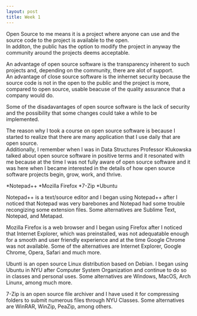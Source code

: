 ```yaml
---
layout: post
title: Week 1
---
```



Open Source to me means it is a project where anyone can use and the source code to the project is available to the open.  
In additon, the public has the option to modify the project in anyway the community around the projects deems acceptable.  

An advantage of open source software is the transparency inherent to such projects and, depending on the community, there are alot of support.  
An advantage of close source software is the inhernet security because the source code is not in the open to the public and the project is more, compared to open source, usable beacuse of the quality assurance that a company would do.  

Some of the disadavantages of open source software is the lack of security and the possibility that some changes could take a while to be implemented.  

The reason why I took a course on open source software is because I started to realize that there are many application that I use daily that are open source.  
Additionally, I remember when I was in Data Structures Professor Klukowska talked about open source software in positive terms and it resonated with me because at the time I was not fully aware of open source software and it was here when I became interested in the details of how open source software projects begin, grow, work, and thrive.  

*Notepad++
*Mozilla Firefox
*7-Zip
*Ubuntu

Notepad++ is a text/source editor and I began using Notepad++ after I noticed that Notepad was very barebones and Notepad had some
trouble recongizing some extension files. Some alternatives are Sublime Text, Notepad, and Metapad.  

Mozilla Firefox is a web browser and I began using Firefox after I noticed that Internet Explorer, which was preinstalled, was not adequatable enough for a smooth and user friendly experience and at the time Google Chrome was not available. Some of the alternatives are Internet Explorer, Google Chrome, Opera, Safari and much more.  

Ubunti is an open source Linux distribution based on Debian. I began using Ubuntu in NYU after Computer System Organization and continue to do so in classes and personal uses. Some alternatives are Windows, MacOS, Arch Linunx, among much more.  

7-Zip is an open source file archiver and I have used it for compressing folders to submit numerous files through NYU Classes. Some alternatives are WinRAR, WinZip, PeaZip, among others.  
